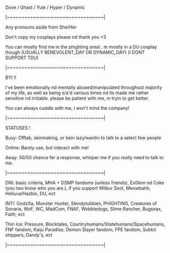 Dove / Ghast / Yule / Hyper / Dynamic

|~~~~~~~~~~~~~~~~~~~~~~~~~~~~~~~~~|

Any pronouns aside from She/Her

Don't copy my cosplays please nd thank you <3

You can mostly find me in the phighting area!.. m mostly in a DU cosplay though (USUALLY BENEVOLENT_DAY OR DYNAMIC_DAY) (I DONT SUPPORT TDU)

|~~~~~~~~~~~~~~~~~~~~~~~~~~~~~~~~~|

BYI !!

I've been emotionally nd mentally abused/manipulated throughout majority of my life, as well as being s/a'd various times nd its made me rather sensitive nd irritable. 
please be patient with me, m tryin to get better.

You can always cuddle with me, I won't mind the company!

|~~~~~~~~~~~~~~~~~~~~~~~~~~~~~~~~~|

STATUSES !

Busy: Offtab, skinmaking, or bein lazy/wantin to talk to a select few people

Online: Barely use, but interact with me!

Away: 50/50 chance fer a response, whisper me if you *really* need to talk to me.

|~~~~~~~~~~~~~~~~~~~~~~~~~~~~~~~~~|

DNI: basic criteria, MHA + DSMP fandoms (unless friends), Ex0lem nd Coke (you two know who you are.), if you support Wilbur Soot, Meowbahh, Helluva/Hazbin, DU, ect

INT!: Godzilla, Monster Hunter, Slendytubbies, PHIGHTING, Creatures of Sonaria, WoF, WC, MadCom, FNAF, Wobbledogs, Slime Rancher, Bugsnax, Faith, ect

Thin Ice: Pressure, Blocktales, Countryhumans/Statehumans/Spacehumans, FNF fandom, Kaiju Paradise, Demon Slayer fandom, FPE fandom, Subkit shippers, Dandy's,  ect

|~~~~~~~~~~~~~~~~~~~~~~~~~~~~~~~~~|
